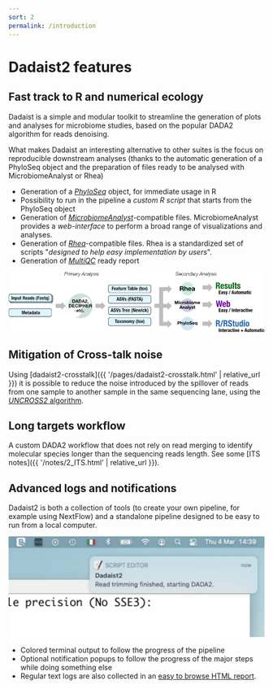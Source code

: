 ```yaml
---
sort: 2
permalink: /introduction
---
```


# Dadaist2 features

## Fast track to R and numerical ecology

Dadaist is a simple and modular toolkit to streamline the generation of
plots and analyses for microbiome studies, based on the popular DADA2
algorithm for reads denoising.

What makes Dadaist an interesting alternative to other suites is the focus on reproducible downstream analyses (thanks to the automatic generation of a PhyloSeq object and the preparation of files ready to be analysed with MicrobiomeAnalyst or Rhea)

* Generation of a [*PhyloSeq*](https://joey711.github.io/phyloseq/) object, for immediate usage in R
* Possibility to run in the pipeline a _custom R script_ that starts from the PhyloSeq object
* Generation of [*MicrobiomeAnalyst*](https://www.microbiomeanalyst.ca)-compatible files. MicrobiomeAnalyst provides a _web-interface_ to perform a broad range of visualizations and analyses.
* Generation of [*Rhea*](https://lagkouvardos.github.io/Rhea/)-compatible files. Rhea is a standardized set of scripts "_designed to help easy implementation by users_".
* Generation of [*MultiQC*](https://multiqc.info) ready report


<img src="img/flow.png">

## Mitigation of Cross-talk noise

Using [dadaist2-crosstalk]({{ '/pages/dadaist2-crosstalk.html' | relative_url }}) it is possible to reduce
the noise introduced by the spillover of reads from one sample to another sample in the same sequencing lane,
using the [_UNCROSS2_ algorithm](https://www.biorxiv.org/content/10.1101/400762v1.full).

## Long targets workflow

A custom DADA2 workflow that does not rely on read merging to identify molecular species
longer than the sequencing reads length. See some [ITS notes]({{ '/notes/2_ITS.html' | relative_url }}).

## Advanced logs and notifications

Dadaist2 is both a collection of tools (to create your own pipeline, for example using NextFlow) and a standalone 
pipeline designed to be easy to run from a local computer. 


![popup](img/popup.png)

* Colored terminal output to follow the progress of the pipeline
* Optional notification popups to follow the progress of the major steps while doing something else
* Regular text logs are also collected in an [easy to browse HTML report](example-log.html). 

